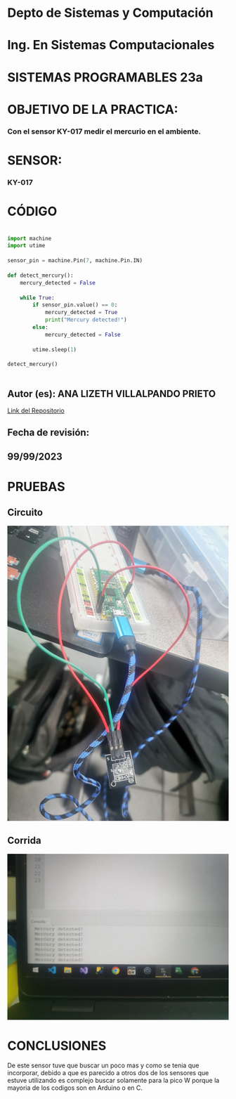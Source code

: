 # Depto de Sistemas y Computación
# Ing. En Sistemas Computacionales
# SISTEMAS PROGRAMABLES 23a

# OBJETIVO  DE LA PRACTICA:
### Con el sensor KY-017 medir el mercurio en el ambiente.

# SENSOR: 
### KY-017

# CÓDIGO

```Python

import machine
import utime

sensor_pin = machine.Pin(7, machine.Pin.IN)

def detect_mercury():
    mercury_detected = False

    while True:
        if sensor_pin.value() == 0:
            mercury_detected = True
            print("Mercury detected!")
        else:
            mercury_detected = False

        utime.sleep(1)

detect_mercury()
  
```

## Autor (es): ANA LIZETH VILLALPANDO PRIETO

[Link del Repositorio](https://github.com/Danielusuario/Sensores-Raspberry-Pico/)

## Fecha de revisión:  
## 99/99/2023

# PRUEBAS

## Circuito
![Image](https://github.com/Danielusuario/Sensores-Raspberry-Pico/blob/main/Imagenes/KY-017%20TILT%20SWITCH.jpg)

## Corrida
![Image](https://github.com/Danielusuario/Sensores-Raspberry-Pico/blob/main/Imagenes/KY-017%20TILT%20SWITCH1.jpg)

# CONCLUSIONES
De este sensor tuve que buscar un poco mas y como se tenia que incorporar, debido a que es parecido a otros dos de los sensores que estuve utilizando
es complejo buscar solamente para la pico W porque la mayoria de los codigos son en Arduino o en C.
